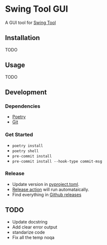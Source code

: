 # Swing Tool GUI

A GUI tool for [Swing Tool](https://github.com/ahuang0808/swing-tool)

## Installation

TODO

## Usage

TODO

## Development

### Dependencies

- [Poetry](https://python-poetry.org/)
- [Git](https://git-scm.com/)

### Get Started

- `poetry install`
- `poetry shell`
- `pre-commit install`
- `pre-commit install --hook-type commit-msg`

### Release

- Update version in [pyproject.toml](https://github.com/ahuang0808/swing-tool-gui/blob/master/pyproject.toml).
- [Release action](https://github.com/ahuang0808/swing-tool-gui/actions) will run automataically.
- Find everything in [Github releases](https://github.com/ahuang0808/swing-tool-gui/releases/)

## TODO
- Update docstring
- Add clear error output
- standarize code
- Fix all the temp noqa
